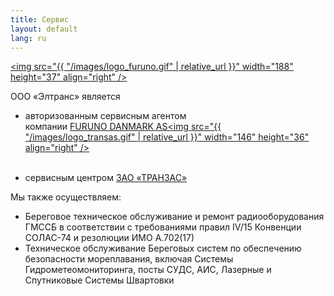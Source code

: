 ```yaml
---
title: Сервис
layout: default
lang: ru
---
```

<a href="http://www.furuno.co.jp/english/" target="_blank"><img src="{{ "/images/logo_furuno.gif" | relative_url }}" width="188" height="37" align="right" /></a><p>ООО «Элтранс» является</p><ul><li>авторизованным сервисным агентом<br
/>
 компании  <a href="http://www.furuno.co.jp/english/" target="_blank">FURUNO DANMARK AS</a><a href="http://www.transas.ru" target="_blank"><img src="{{ "/images/logo_transas.gif" | relative_url }}" width="146" height="36" align="right" /></a><br /><br />
</li>
<li>сервисным центром <a href="http://www.transas.ru" target="_blank">ЗАО «ТРАНЗАС»</a></li>
</ul>

Мы также осуществляем:

*   Береговое техническое обслуживание и ремонт радиооборудования ГМССБ в соответствии с требованиями правил IV/15 Конвенции СОЛАС-74 и резолюции ИМО А.702(17)
*   Техническое обслуживание Береговых систем по обеспечению безопасности мореплавания, включая Системы Гидрометеомониторинга, посты СУДС, АИС, Лазерные и Спутниковые Системы Швартовки

